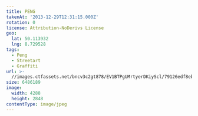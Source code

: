 ```yaml
---
title: PENG
takenAt: '2013-12-29T12:31:15.000Z'
rotation: 0
license: Attribution-NoDerivs License
geo:
  lat: 50.113932
  lng: 8.729528
tags:
  - Peng
  - Streetart
  - Graffiti
url: >-
  //images.ctfassets.net/bncv3c2gt878/EV1BTPgUMrtyerDKiyScl/79126edf8ebdefeeb0e0f25a7a5c2f22/peng_11625363633_o
size: 6486189
image:
  width: 4288
  height: 2848
contentType: image/jpeg
---
```


